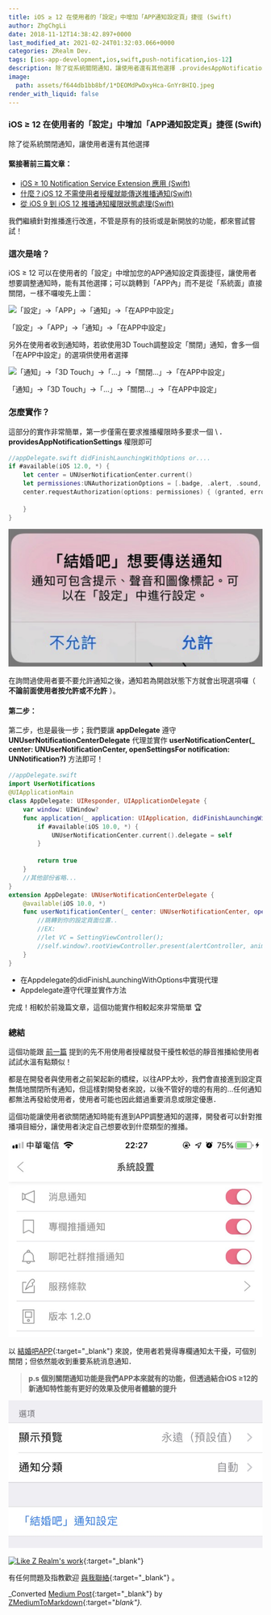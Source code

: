 ```yaml
---
title: iOS ≥ 12 在使用者的「設定」中增加「APP通知設定頁」捷徑 (Swift)
author: ZhgChgLi
date: 2018-11-12T14:38:42.897+0000
last_modified_at: 2021-02-24T01:32:03.066+0000
categories: ZRealm Dev.
tags: [ios-app-development,ios,swift,push-notification,ios-12]
description: 除了從系統關閉通知，讓使用者還有其他選擇 .providesAppNotificationSettings/openSettingsFor
image:
  path: assets/f644db1bb8bf/1*DEOMdPwDxyHca-GnYr8HIQ.jpeg
render_with_liquid: false
---
```


### iOS ≥ 12 在使用者的「設定」中增加「APP通知設定頁」捷徑 \(Swift\)

除了從系統關閉通知，讓使用者還有其他選擇
#### 緊接著前三篇文章：
- [iOS ≥ 10 Notification Service Extension 應用 \(Swift\)](../cb6eba52a342/)
- [什麼？iOS 12 不需使用者授權就能傳送推播通知\(Swift\)](../ade9e745a4bf/)
- [從 iOS 9 到 iOS 12 推播通知權限狀態處理\(Swift\)](../fd7f92d52baa/)


我們繼續針對推播進行改進，不管是原有的技術或是新開放的功能，都來嘗試嘗試！
### 這次是啥？

iOS ≥ 12 可以在使用者的「設定」中增加您的APP通知設定頁面捷徑，讓使用者想要調整通知時，能有其他選擇；可以跳轉到「APP內」而不是從「系統面」直接關閉，ㄧ樣不囉唆先上圖：


![「設定」\-&gt;「APP」\-&gt;「通知」\-&gt;「在APP中設定」](/assets/f644db1bb8bf/1*BAdVMElIjgg34meOSdHhOw.gif)

「設定」\-&gt;「APP」\-&gt;「通知」\-&gt;「在APP中設定」

另外在使用者收到通知時，若欲使用3D Touch調整設定「關閉」通知，會多一個「在APP中設定」的選項供使用者選擇


![「通知」\-&gt;「3D Touch」\-&gt;「…」\-&gt;「關閉…」\-&gt;「在APP中設定」](/assets/f644db1bb8bf/1*KMKbYQU3nPfF9XpMS5NbPQ.gif)

「通知」\-&gt;「3D Touch」\-&gt;「…」\-&gt;「關閉…」\-&gt;「在APP中設定」
### 怎麼實作？

這部分的實作非常簡單，第一步僅需在要求推播權限時多要求一個 \ **.**  **providesAppNotificationSettings** 權限即可
```swift
//appDelegate.swift didFinishLaunchingWithOptions or....
if #available(iOS 12.0, *) {
    let center = UNUserNotificationCenter.current()
    let permissiones:UNAuthorizationOptions = [.badge, .alert, .sound, .provisional,.providesAppNotificationSettings]
    center.requestAuthorization(options: permissiones) { (granted, error) in
        
    }
}
```


![](/assets/f644db1bb8bf/1*_xztNYANTU6ilOXY_qKOKA.png)


在詢問過使用者要不要允許通知之後，通知若為開啟狀態下方就會出現選項囉（ **不論前面使用者按允許或不允許** ）。
#### 第二步：

第二步，也是最後一步；我們要讓 **appDelegate** 遵守 **UNUserNotificationCenterDelegate** 代理並實作 **userNotificationCenter\(\_ center: UNUserNotificationCenter, openSettingsFor notification: UNNotification?\)** 方法即可！
```swift
//appDelegate.swift
import UserNotifications
@UIApplicationMain
class AppDelegate: UIResponder, UIApplicationDelegate {
    var window: UIWindow?
    func application(_ application: UIApplication, didFinishLaunchingWithOptions launchOptions: [UIApplicationLaunchOptionsKey: Any]?) -> Bool {
        if #available(iOS 10.0, *) {
            UNUserNotificationCenter.current().delegate = self
        }
        
        return true
    }
    //其他部份省略...
}
extension AppDelegate: UNUserNotificationCenterDelegate {
    @available(iOS 10.0, *)
    func userNotificationCenter(_ center: UNUserNotificationCenter, openSettingsFor notification: UNNotification?) {
        //跳轉到你的設定頁面位置..
        //EX:
        //let VC = SettingViewController();
        //self.window?.rootViewController.present(alertController, animated: true)
    }
}
```
- 在Appdelegate的didFinishLaunchingWithOptions中實現代理
- Appdelegate遵守代理並實作方法


完成！相較於前幾篇文章，這個功能實作相較起來非常簡單 🏆
### 總結

這個功能跟 [前一篇](../ade9e745a4bf/) 提到的先不用使用者授權就發干擾性較低的靜音推播給使用者試試水溫有點類似！

都是在開發者與使用者之前架起新的橋樑，以往APP太吵，我們會直接進到設定頁無情地關閉所有通知，但這樣對開發者來說，以後不管好的壞的有用的…任何通知都無法再發給使用者，使用者可能也因此錯過重要消息或限定優惠．

這個功能讓使用者欲關閉通知時能有進到APP調整通知的選擇，開發者可以針對推播項目細分，讓使用者決定自己想要收到什麼類型的推播。


![](/assets/f644db1bb8bf/1*ju98WxxFonEimTx2tEFO3Q.jpeg)


以 [結婚吧APP](https://itunes.apple.com/tw/app/%E7%B5%90%E5%A9%9A%E5%90%A7-%E4%B8%8D%E6%89%BE%E6%9C%80%E8%B2%B4-%E5%8F%AA%E6%89%BE%E6%9C%80%E5%B0%8D/id1356057329?ls=1&mt=8){:target="_blank"} 來說，使用者若覺得專欄通知太干擾，可個別關閉；但依然能收到重要系統消息通知．
> **p\.s 個別關閉通知功能是我們APP本來就有的功能，但透過結合iOS ≥12的新通知特性能有更好的效果及使用者體驗的提升** 




![](/assets/f644db1bb8bf/1*DEOMdPwDxyHca-GnYr8HIQ.jpeg)



[![Like Z Realm's work](https://button.like.co/images/og/likebutton.png "Like Z Realm's work")](https://button.like.co/zhgchgli){:target="_blank"}


有任何問題及指教歡迎 [與我聯絡](https://www.zhgchg.li/contact){:target="_blank"} 。



_Converted [Medium Post](https://medium.com/zrealm-ios-dev/ios-12-%E5%9C%A8%E4%BD%BF%E7%94%A8%E8%80%85%E7%9A%84-%E8%A8%AD%E5%AE%9A-%E4%B8%AD%E5%A2%9E%E5%8A%A0-app%E9%80%9A%E7%9F%A5%E8%A8%AD%E5%AE%9A%E9%A0%81-%E6%8D%B7%E5%BE%91-swift-f644db1bb8bf){:target="_blank"} by [ZMediumToMarkdown](https://github.com/ZhgChgLi/ZMediumToMarkdown){:target="_blank"}._
